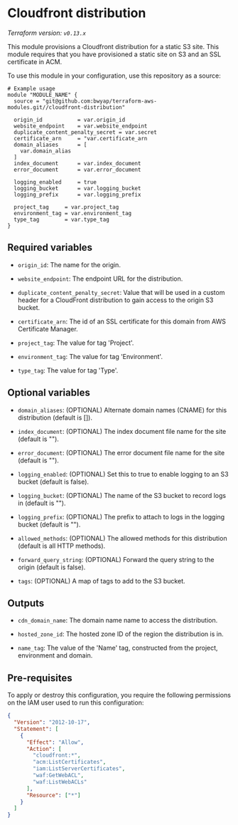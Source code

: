 # Cloudfront distribution

_Terraform version: `v0.13.x`_

This module provisions a Cloudfront distribution for a static S3 site.
This module requires that you have provisioned a static site on S3 and an SSL certificate in ACM.

To use this module in your configuration, use this repository as a source:

```hcl
# Example usage
module "MODULE_NAME" {
  source = "git@github.com:bwyap/terraform-aws-modules.git//cloudfront-distribution"

  origin_id           = var.origin_id
  website_endpoint    = var.website_endpoint
  duplicate_content_penalty_secret = var.secret
  certificate_arn     = "var.certificate_arn
  domain_aliases      = [
    var.domain_alias
  ]
  index_document      = var.index_document
  error_document      = var.error_document

  logging_enabled     = true
  logging_bucket      = var.logging_bucket
  logging_prefix      = var.logging_prefix

  project_tag     = var.project_tag
  environment_tag = var.environment_tag
  type_tag        = var.type_tag
}
```

## Required variables

- `origin_id`: The name for the origin.

- `website_endpoint`: The endpoint URL for the distribution.

- `duplicate_content_penalty_secret`: Value that will be used in a custom header for a CloudFront distribution to gain access to the origin S3 bucket.

- `certificate_arn`: The id of an SSL certificate for this domain from AWS Certificate Manager.

- `project_tag`: The value for tag 'Project'.

- `environment_tag`: The value for tag 'Environment'.

- `type_tag`: The value for tag 'Type'.

## Optional variables

- `domain_aliases`: (OPTIONAL) Alternate domain names (CNAME) for this distribution (default is []).

- `index_document`: (OPTIONAL) The index document file name for the site (default is "").

- `error_document`: (OPTIONAL) The error document file name for the site (default is "").

- `logging_enabled`: (OPTIONAL) Set this to true to enable logging to an S3 bucket (default is false).

- `logging_bucket`: (OPTIONAL) The name of the S3 bucket to record logs in (default is "").

- `logging_prefix`: (OPTIONAL) The prefix to attach to logs in the logging bucket (default is "").

- `allowed_methods`: (OPTIONAL) The allowed methods for this distribution (default is all HTTP methods).

- `forward_query_string`: (OPTIONAL) Forward the query string to the origin (default is false).

- `tags`: (OPTIONAL) A map of tags to add to the S3 bucket.

## Outputs

- `cdn_domain_name`: The domain name name to access the distribution.

- `hosted_zone_id`: The hosted zone ID of the region the distribution is in.

- `name_tag`: The value of the 'Name' tag, constructed from the project, environment and domain.

## Pre-requisites

To apply or destroy this configuration, you require the following permissions on the IAM user used to run this configuration:

```json
{
  "Version": "2012-10-17",
  "Statement": [
    {
      "Effect": "Allow",
      "Action": [
        "cloudfront:*",
        "acm:ListCertificates",
        "iam:ListServerCertificates",
        "waf:GetWebACL",
        "waf:ListWebACLs"
      ],
      "Resource": ["*"]
    }
  ]
}
```
